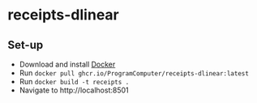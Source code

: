 # receipts-dlinear

## Set-up
* Download and install [Docker](https://docs.docker.com/engine/install/)
* Run `docker pull ghcr.io/ProgramComputer/receipts-dlinear:latest`
* Run `docker build -t receipts .`
* Navigate to http://localhost:8501
